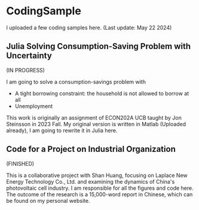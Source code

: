 # CodingSample

I uploaded a few coding samples here. (Last update: May 22 2024)

## Julia Solving Consumption-Saving Problem with Uncertainty

(IN PROGRESS)

I am going to solve a consumption-savings problem with

* A tight borrowing constraint: the household is not allowed to borrow at all
* Unemployment

This work is originally an assignment of ECON202A UCB taught by Jon Steinsson in 2023 Fall. My original version is written in Matlab (Uploaded already), I am going to rewrite it in Julia here.

## Code for a Project on Industrial Organization

(FINISHED)

This is a collaborative project with Shan Huang, focusing on Laplace New Energy Technology Co., Ltd. and examining the dynamics of China's photovoltaic cell industry. I am responsible for all the figures and code here. The outcome of the research is a 15,000-word report in Chinese, which can be found on my personal website.
